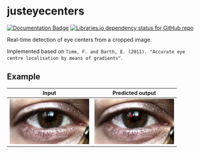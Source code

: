 # justeyecenters
[![Documentation Badge](https://img.shields.io/badge/docs-pkg.go.dev-007D9C)](https://pkg.go.dev/github.com/karashiiro/justeyecenters)
[![Libraries.io dependency status for GitHub repo](https://img.shields.io/librariesio/github/karashiiro/justeyecenters)](https://libraries.io/github/karashiiro/justeyecenters)

Real-time detection of eye centers from a cropped image.

Implemented based on `Timm, F. and Barth, E. (2011). "Accurate eye centre localisation by means of gradients"`.

## Example

Input|Predicted output
---|---
![Eye input](example/eyes/0.jpg)|![Eye with dot drawn over](example/results/0.jpg)
